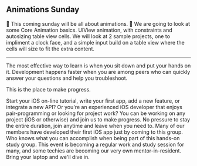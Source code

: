 ## Animations Sunday

📲 This coming sunday will be all about animations. 📲 We are going to look at some Core Animation basics. UIView animation, with constraints and autosizing table view cells. We will look at 2 sample projects, one to impliment a clock face, and a simple input build on a table view where the cells will size to fit the extra content. 

----------

The most effective way to learn is when you sit down and put your hands on it. Development happens faster when you are among peers who can quickly answer your questions and help you troubleshoot. 

This is the place to make progress.

Start your iOS on-line tutorial, write your first app, add a new feature, or integrate a new API? Or you're an experienced iOS developer that enjoys pair-programming or looking for project work? You can be working on any project (iOS or otherwise) and join us to make progress. No pressure to stay the entire duration, join anytime and leave when you need to. Many of our members have developed their first iOS app just by coming to this group. Who knows what you can accomplish when being part of this hands-on study group. This event is becoming a regular work and study session for many, and some techies are becoming our very own mentor-in-resident. Bring your laptop and we'll dive in.
